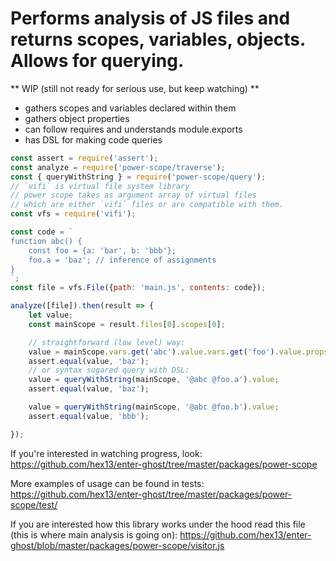 # Performs analysis of JS files and returns scopes, variables, objects. Allows for querying.

** WIP (still not ready for serious use, but keep watching) **

* gathers scopes and variables declared within them
* gathers object properties
* can follow requires and understands module.exports
* has DSL for making code queries


```javascript
const assert = require('assert');
const analyze = require('power-scope/traverse');
const { queryWithString } = require('power-scope/query');
// `vifi` is virtual file system library
// power scope takes as argument array of virtual files
// which are either `vifi` files or are compatible with them.
const vfs = require('vifi');

const code = `
function abc() {
    const foo = {a: 'bar', b: 'bbb'};
    foo.a = 'baz'; // inference of assignments
}
`;
const file = vfs.File({path: 'main.js', contents: code});

analyze([file]).then(result => {
    let value;
    const mainScope = result.files[0].scopes[0];

    // straightforward (low level) way:
    value = mainScope.vars.get('abc').value.vars.get('foo').value.props.get('a').value;
    assert.equal(value, 'baz');
    // or syntax sugared query with DSL:
    value = queryWithString(mainScope, '@abc @foo.a').value;
    assert.equal(value, 'baz');

    value = queryWithString(mainScope, '@abc @foo.b').value;
    assert.equal(value, 'bbb');

});

```
If you're interested in watching progress, look:
https://github.com/hex13/enter-ghost/tree/master/packages/power-scope

More examples of usage can be found in tests:
https://github.com/hex13/enter-ghost/tree/master/packages/power-scope/test/

If you are interested how this library works under the hood read this file (this is where main analysis is going on):
https://github.com/hex13/enter-ghost/blob/master/packages/power-scope/visitor.js
